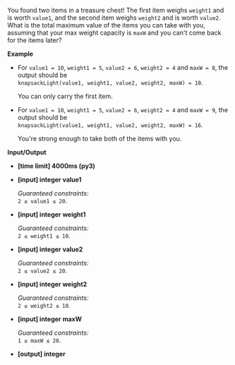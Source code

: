 <div class="markdown"><p>You found two items in a treasure chest! The first item weighs <code>weight1</code> and is worth <code>value1</code>, and the second item weighs <code>weight2</code> and is worth <code>value2</code>. What is the total maximum value of the items you can take with you, assuming that your max weight capacity is <code>maxW</code> and you can't come back for the items later?</p>
<p><strong>Example</strong></p>
<ul>
<li>
<p>For <code>value1 = 10</code>, <code>weight1 = 5</code>, <code>value2 = 6</code>, <code>weight2 = 4</code> and <code>maxW = 8</code>, the output should be<br>
<code>knapsackLight(value1, weight1, value2, weight2, maxW) = 10</code>.</p>
<p>You can only carry the first item.</p>
</li>
<li>
<p>For <code>value1 = 10</code>, <code>weight1 = 5</code>, <code>value2 = 6</code>, <code>weight2 = 4</code> and <code>maxW = 9</code>, the output should be<br>
<code>knapsackLight(value1, weight1, value2, weight2, maxW) = 16</code>.</p>
<p>You're strong enough to take both of the items with you.</p>
</li>
</ul>
<p><strong>Input/Output</strong></p>
<ul>
<li><strong>[time limit] 4000ms (py3)</strong></li>
</ul>
<ul>
<li>
<p><strong>[input] integer value1</strong></p>
<p><em>Guaranteed constraints:</em><br>
<code>2 ≤ value1 ≤ 20</code>.</p>
</li>
<li>
<p><strong>[input] integer weight1</strong></p>
<p><em>Guaranteed constraints:</em><br>
<code>2 ≤ weight1 ≤ 10</code>.</p>
</li>
<li>
<p><strong>[input] integer value2</strong></p>
<p><em>Guaranteed constraints:</em><br>
<code>2 ≤ value2 ≤ 20</code>.</p>
</li>
<li>
<p><strong>[input] integer weight2</strong></p>
<p><em>Guaranteed constraints:</em><br>
<code>2 ≤ weight2 ≤ 10</code>.</p>
</li>
<li>
<p><strong>[input] integer maxW</strong></p>
<p><em>Guaranteed constraints:</em><br>
<code>1 ≤ maxW ≤ 20</code>.</p>
</li>
<li>
<p><strong>[output] integer</strong></p>
</li>
</ul>
</div>